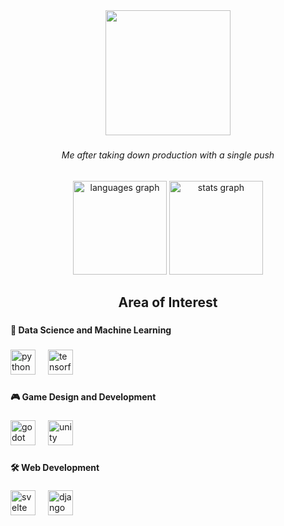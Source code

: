 <div align="center">
  <img height="200" src="https://media.tenor.com/Ruab30Bcj0wAAAAC/blue-archive-peace-out.gif"  />
</div>

###

<h6 align="center">Me after taking down production with a single push</h6>

###

<div align="center">
  <img src="https://github-readme-stats.vercel.app/api/top-langs?username=Slyt4il&locale=en&hide_title=false&layout=compact&card_width=320&langs_count=6&theme=algolia&hide_border=false&order=2" height="150" alt="languages graph"  />
  <img src="https://github-readme-stats.vercel.app/api?username=Slyt4il&hide_title=true&hide_rank=true&show_icons=true&include_all_commits=true&count_private=true&disable_animations=false&theme=algolia&locale=en&hide_border=false&order=1" height="150" alt="stats graph"  />
</div>

###

<h2 align="center">Area of Interest</h2>

###

<h4 align="left">🤖 Data Science and Machine Learning</h4>

###

<div align="left">
  <img src="https://cdn.jsdelivr.net/gh/devicons/devicon/icons/python/python-original.svg" height="40" alt="python logo"  />
  <img width="12" />
  <img src="https://cdn.jsdelivr.net/gh/devicons/devicon/icons/tensorflow/tensorflow-original.svg" height="40" alt="tensorflow logo"  />
</div>

###

<h4 align="left">🎮 Game Design and Development</h4>

###

<div align="left">
  <img src="https://cdn.jsdelivr.net/gh/devicons/devicon/icons/godot/godot-original.svg" height="40" alt="godot logo"  />
  <img width="12" />
  <img src="https://cdn.jsdelivr.net/gh/devicons/devicon/icons/unity/unity-original.svg" height="40" alt="unity logo"  />
</div>

###

<h4 align="left">🛠 Web Development</h4>

###

<div align="left">
  <img src="https://cdn.jsdelivr.net/gh/devicons/devicon/icons/svelte/svelte-original.svg" height="40" alt="svelte logo"  />
  <img width="12" />
  <img src="https://cdn.jsdelivr.net/gh/devicons/devicon/icons/django/django-plain.svg" height="40" alt="django logo"  />
</div>

###
